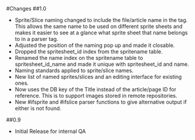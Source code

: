 #Changes
##1.0
* Sprite/Slice naming changed to include the file/article name in the tag.  This allows the same name to be used on different sprite sheets and makes it easier to see at a glance what sprite sheet that name belongs to in a parser tag.
* Adjusted the position of the naming pop up and made it closable.
* Dropped the spritesheet_id index from the spritename table.
* Renamed the name index on the spritename table to spritesheet_id_name and made it unique with spritesheet_id and name.
* Naming standards applied to sprite/slice names.
* New list of named sprites/slices and an editing interface for existing ones.
* Now uses the DB key of the Title instead of the article/page ID for reference.  This is to support images stored in remote repositories.
* New #ifsprite and #ifslice parser functions to give alternative output if either is not found.

##0.9
* Initial Release for internal QA
